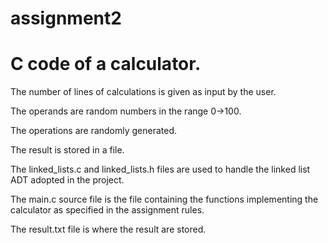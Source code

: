 # assignment2
# C code of a calculator.

The number of lines of calculations is given as input by the user.

The operands are random numbers in the range 0->100.

The operations are randomly generated.

The result is stored in a file.



The linked_lists.c and linked_lists.h files are used to handle the linked list ADT adopted in the project.

The main.c source file is the file containing the functions implementing the calculator as specified in the assignment rules.

The result.txt file is where the result are stored.
